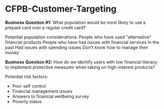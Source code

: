 # CFPB-Customer-Targeting

**Business Question #1:** 
What population would be most likely to use a prepaid card over a regular credit card?

Potential population considerations:
People who have used "alternative" financial products
People who have had issues with financial services in the past
Had issues with spending issues
Don't know how to manage their money

**Business Question #2:**
How do we identify users with low financial literacy to implement protective measures when taking on high-interest products?

Potential risk factors:
- Poor self control
- Financial management issues
- Answers to financial wellbeing survey
- Poverty status


